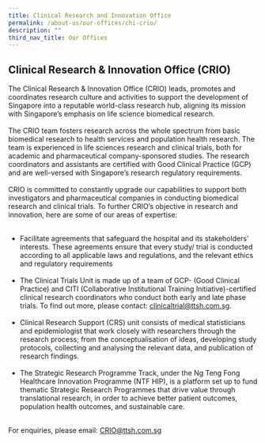 ```yaml
---
title: Clinical Research and Innovation Office
permalink: /about-us/our-offices/chi-crio/
description: ""
third_nav_title: Our Offices
---
```

<h2> Clinical Research &amp; Innovation Office (CRIO)</h2>

The Clinical Research &amp; Innovation Office (CRIO) leads, promotes and coordinates research culture and activities to support the development of Singapore into a reputable world-class research hub, aligning its mission with Singapore’s emphasis on life science biomedical research. <br><br>
The CRIO team fosters research across the whole spectrum from basic biomedical research to health services and population health research. The team is experienced in life sciences research and clinical trials, both for academic and pharmaceutical company-sponsored studies. The research coordinators and assistants are certified with Good Clinical Practice (GCP) and are well-versed with Singapore’s research regulatory requirements. <br><br>
CRIO is committed to constantly upgrade our capabilities to support both investigators and pharmaceutical companies in conducting biomedical research and clinical trials. To further CRIO’s objective in research and innovation, here are some of our areas of expertise:<br><br>
*	Facilitate agreements that safeguard the hospital and its stakeholders’ interests. These agreements ensure that every study/ trial is conducted according to all applicable laws and regulations, and the relevant ethics and regulatory requirements <br><br>
*	The Clinical Trials Unit is made up of a team of GCP- (Good Clinical Practice) and CITI (Collaborative Institutional Training Initiative)-certified clinical research coordinators who conduct both early and late phase trials. To find out more, please contact: <a href="mailto:clinicaltrial@ttsh.com.sg">clinicaltrial@ttsh.com.sg.</a><br><br>
*	Clinical Research Support (CRS) unit consists of medical statisticians and epidemiologist that work closely with researchers through the research process; from the conceptualisation of ideas, developing study protocols, collecting and analysing the relevant data, and publication of research findings.<br><br>
*	The Strategic Research Programme Track, under the Ng Teng Fong Healthcare Innovation Programme (NTF HIP), is a platform set up to fund thematic Strategic Research Programmes that drive value through translational research, in order to achieve better patient outcomes, population health outcomes, and sustainable care. <br><br>


For enquiries, please email: <a href="mailto:CRIO@ttsh.com.sg">CRIO@ttsh.com.sg</a>